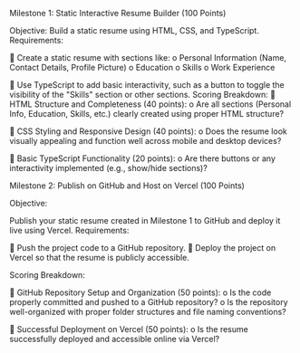 Milestone 1: Static Interactive Resume Builder (100 Points) 

Objective:
Build a static resume using HTML, CSS, and TypeScript. 
Requirements: 

 Create a static resume with sections like: 
o Personal Information (Name, Contact Details, Profile Picture) 
o Education 
o Skills 
o Work Experience 

 Use TypeScript to add basic interactivity, such as a button to toggle the visibility of the 
"Skills" section or other sections. 
Scoring Breakdown: 
 HTML Structure and Completeness (40 points):
o Are all sections (Personal Info, Education, Skills, etc.) clearly created using proper 
HTML structure? 

 CSS Styling and Responsive Design (40 points):
o Does the resume look visually appealing and function well across mobile and 
desktop devices? 

 Basic TypeScript Functionality (20 points):
o Are there buttons or any interactivity implemented (e.g., show/hide sections)? 


Milestone 2: Publish on GitHub and Host on Vercel (100 Points) 

Objective:

Publish your static resume created in Milestone 1 to GitHub and deploy it live using Vercel. 
Requirements: 

 Push the project code to a GitHub repository. 
 Deploy the project on Vercel so that the resume is publicly accessible. 

Scoring Breakdown: 

 GitHub Repository Setup and Organization (50 points):
o Is the code properly committed and pushed to a GitHub repository? 
o Is the repository well-organized with proper folder structures and file naming 
conventions? 

 Successful Deployment on Vercel (50 points):
o Is the resume successfully deployed and accessible online via Vercel? 
